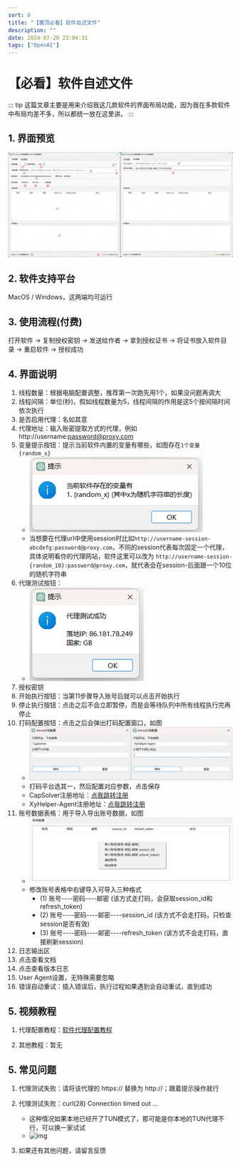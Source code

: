 ```yaml
---
sort: 0
title: "【置顶必看】软件自述文件"
description: ""
date: 2024-07-20 23:04:31
tags: ["OpenAI"]
---
```


# 【必看】软件自述文件

::: tip
这篇文章主要是用来介绍我这几款软件的界面布局功能，因为我在多款软件中布局均差不多，所以都统一放在这里讲。
:::

## 1. 界面预览

![img](./1721146278.png)

## 2. 软件支持平台

MacOS / Windows，这两端均可运行

## 3. 使用流程(付费)

打开软件 -> 复制授权密钥 -> 发送给作者 -> 拿到授权证书 -> 将证书放入软件目录 -> 重启软件 -> 授权成功

## 4. 界面说明

1. 线程数量：根据电脑配置调整，推荐第一次跑先用1个，如果没问题再调大
2. 线程间隔：单位(秒)，假如线程数量为5，线程间隔的作用是这5个按间隔时间依次执行
3. 是否启用代理：名如其意
4. 代理地址：输入账密提取方式的代理，例如 http://username:password@proxy.com
5. 变量提示按钮：提示当前软件内置的变量有哪些，如图存在`1个变量 {random_x}`
    * ![img](./1721146279.png)
    * 当想要在代理url中使用session时比如`http://username-session-abcdefg:password@proxy.com`，不同的session代表每次固定一个代理，具体说明看你的代理网站，软件这里可以改为 `http://username-session-{random_10}:password@proxy.com`，就代表会在session-后面跟一个10位的随机字符串
6. 代理测试按钮：
    * ![img](./1721146280.png)
7. 授权密钥
8. 开始执行按钮：当第11步骤导入账号后就可以点击开始执行
9. 停止执行按钮：点击之后不会立即暂停，而是会等待队列中所有线程执行完再停止
10. 打码配置按钮：点击之后会弹出打码配置窗口，如图
    * ![img](./1721146281.png)
    * 打码平台选其一，然后配置对应参数，点击保存
    * CapSolver注册地址：[点我跳转注册](https://dashboard.capsolver.com/passport/register?inviteCode=TSYi7rxcmVFb)
    * XyHelper-Agent注册地址：[点我跳转注册](https://www.xyhelper-agent.com/)
11. 账号数据表格：用于导入导出账号数据，如图
    * ![img](./1721146282.png)
    * 修改账号表格中右键导入可导入三种格式
        * (1) 账号----密码----邮密 (该方式走打码，会获取session_id和refresh_token)
        * (2) 账号----密码----邮密----session_id (该方式不会走打码，只检查session是否有效)
        * (3) 账号----密码----邮密----refresh_token (该方式不会走打码，直接刷新session)
12. 日志输出区
13. 点击查看文档
14. 点击查看版本日志
15. User Agent设置，无特殊需要忽略
16. 错误自动重试：插入错误后，执行过程如果遇到会自动重试，直到成功

## 5. 视频教程

1. 代理配置教程：[软件代理配置教程](https://alist.diyy.fun:433/%E8%BD%AF%E4%BB%B6%E5%AE%9A%E5%88%B6/%E8%BD%AF%E4%BB%B6%E4%BB%A3%E7%90%86%E9%85%8D%E7%BD%AE%E6%95%99%E7%A8%8B.mp4)

2. 其他教程：暂无

## 5. 常见问题

1. 代理测试失败：请将该代理的 https:// 替换为 http://；跟着提示操作就行

2. 代理测试失败：curl(28) Connection timed out ...
    * 这种情况如果本地已经开了TUN模式了，那可能是你本地的TUN代理不行，可以换一家试试
    * ![img](./1721146282.gif)

3. 如果还有其他问题，请留言反馈
